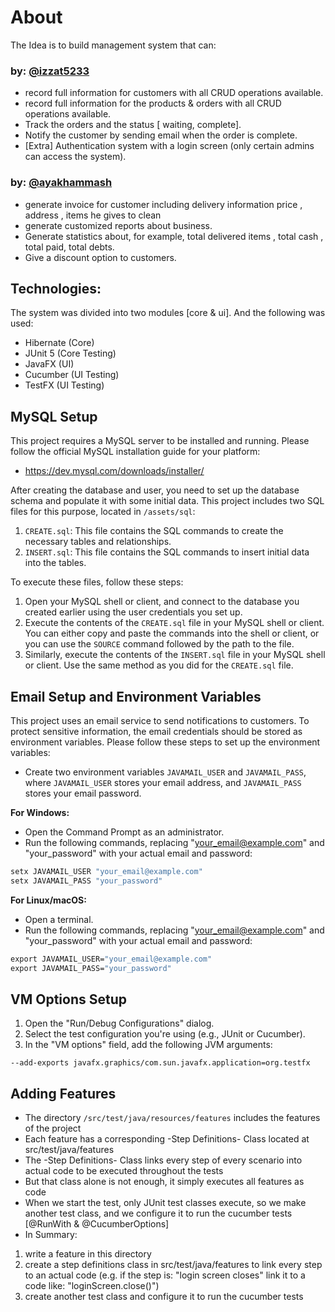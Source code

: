 # About

The Idea is to build management system that can:

### by: [@izzat5233](https://github.com/izzat5233)

- record full information for customers with all CRUD operations available.
- record full information for the products & orders with all CRUD operations available.
- Track the orders and the status [ waiting, complete].
- Notify the customer by sending email when the order is complete.
- [Extra] Authentication system with a login screen (only certain admins can access the system).

### by: [@ayakhammash](https://github.com/ayakhammash)

- generate invoice for customer including delivery information price , address , items he gives to clean
- generate customized reports about business.
- Generate statistics about, for example, total delivered items , total cash , total paid, total debts.
- Give a discount option to customers.

## Technologies:

The system was divided into two modules [core & ui]. And the following was used:

- Hibernate (Core)
- JUnit 5 (Core Testing)
- JavaFX (UI)
- Cucumber (UI Testing)
- TestFX (UI Testing)

## MySQL Setup

This project requires a MySQL server to be installed and running. Please follow the official MySQL installation guide
for your platform:

- https://dev.mysql.com/downloads/installer/

After creating the database and user, you need to set up the database schema and populate it with some initial data.
This project includes two SQL files for this purpose, located in `/assets/sql`:

1. `CREATE.sql`: This file contains the SQL commands to create the necessary tables and relationships.
2. `INSERT.sql`: This file contains the SQL commands to insert initial data into the tables.

To execute these files, follow these steps:

1. Open your MySQL shell or client, and connect to the database you created earlier using the user credentials you set
   up.
2. Execute the contents of the `CREATE.sql` file in your MySQL shell or client. You can either copy and paste the
   commands into the shell or client, or you can use the `SOURCE` command followed by the path to the file.
3. Similarly, execute the contents of the `INSERT.sql` file in your MySQL shell or client. Use the same method as you
   did for the `CREATE.sql` file.

## Email Setup and Environment Variables

This project uses an email service to send notifications to customers. To protect sensitive information, the email
credentials should be stored as environment variables. Please follow these steps to set up the environment variables:

- Create two environment variables `JAVAMAIL_USER` and `JAVAMAIL_PASS`, where `JAVAMAIL_USER` stores your email
  address,
  and `JAVAMAIL_PASS` stores your email password.

**For Windows:**

- Open the Command Prompt as an administrator.
- Run the following commands, replacing "your_email@example.com" and "your_password" with your actual email and
  password:

```cmd
setx JAVAMAIL_USER "your_email@example.com"
setx JAVAMAIL_PASS "your_password"
```

**For Linux/macOS:**

- Open a terminal.
- Run the following commands, replacing "your_email@example.com" and "your_password" with your actual email and
  password:

```cmd
export JAVAMAIL_USER="your_email@example.com"
export JAVAMAIL_PASS="your_password"
```

## VM Options Setup

1. Open the "Run/Debug Configurations" dialog.
2. Select the test configuration you're using (e.g., JUnit or Cucumber).
3. In the "VM options" field, add the following JVM arguments:

```code 
--add-exports javafx.graphics/com.sun.javafx.application=org.testfx
```

## Adding Features

- The directory `/src/test/java/resources/features` includes the features of the project
- Each feature has a corresponding -Step Definitions- Class located at src/test/java/features
- The -Step Definitions- Class links every step of every scenario into actual code to be executed throughout the tests
- But that class alone is not enough, it simply executes all features as code
- When we start the test, only JUnit test classes execute, so we make another test class,
  and we configure it to run the cucumber tests [@RunWith & @CucumberOptions]
- In Summary:

1. write a feature in this directory
2. create a step definitions class in src/test/java/features to link every step to an actual code
   (e.g. if the step is: "login screen closes" link it to a code like: "loginScreen.close()")
3. create another test class and configure it to run the cucumber tests
